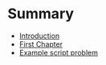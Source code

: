 # Summary

* [Introduction](README.md)
* [First Chapter](chapter1.md)
* [Example script problem](example_script_problem.md)

